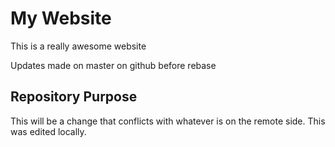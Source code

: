 # My Website

This is a really awesome website

Updates made on master on github before rebase

## Repository Purpose

This will be a change that conflicts
with whatever is on the remote side.
This was edited locally.
